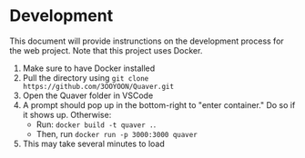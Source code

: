 # Development
This document will provide instrunctions on the development process for the web project. Note that this project uses Docker.

1. Make sure to have Docker installed
2. Pull the directory using `git clone https://github.com/3OOYOON/Quaver.git`
3. Open the Quaver folder in VSCode
4. A prompt should pop up in the bottom-right to "enter container." Do so if it shows up. Otherwise:
   *  Run: `docker build -t quaver .`.
   *  Then, run `docker run -p 3000:3000 quaver`
6. This may take several minutes to load
